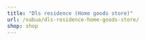 ```yaml
---
title: "Dls residence (Home goods store)"
url: /nabua/dls-residence-home-goods-store/
shop: shop
---
```

